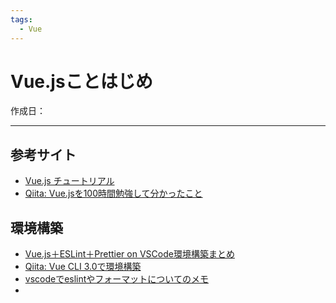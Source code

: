 ```yaml
---
tags:
  - Vue
---
```


# Vue.jsことはじめ
作成日：

---
## 参考サイト
* [Vue.js チュートリアル](https://jp.vuejs.org/v2/guide/)
* [Qiita: Vue.jsを100時間勉強して分かったこと](https://qiita.com/kskinaba/items/3e8887d45b11f9132012)

## 環境構築
* [Vue.js＋ESLint＋Prettier on VSCode環境構築まとめ](https://qiita.com/LeftLetter/items/319cf1526b2fc5d5e775)
* [Qiita: Vue CLI 3.0で環境構築](https://qiita.com/Junpei_Takagi/items/603d44f7885bd6519de2)
* [vscodeでeslintやフォーマットについてのメモ]( https://qiita.com/yasu_yyy/items/70963d26309ea6ceb605)
* 